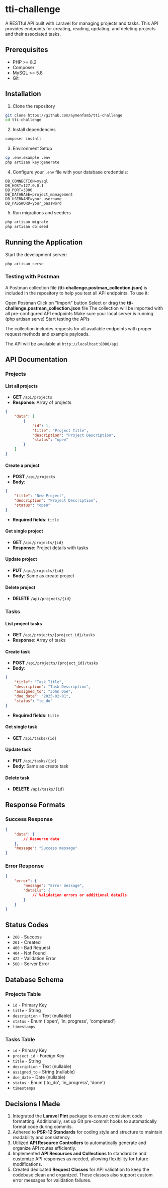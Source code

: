 # tti-challenge

A RESTful API built with Laravel for managing projects and tasks. This API provides endpoints for creating, reading, updating, and deleting projects and their associated tasks.

## Prerequisites

- PHP >= 8.2
- Composer
- MySQL >= 5.8
- Git

## Installation

1. Clone the repository
```bash
git clone https://github.com/aymenfam5/tti-challenge
cd tti-challenge
```

2. Install dependencies
```bash
composer install
```

3. Environment Setup
```bash
cp .env.example .env
php artisan key:generate
```

4. Configure your `.env` file with your database credentials:
```
DB_CONNECTION=mysql
DB_HOST=127.0.0.1
DB_PORT=3306
DB_DATABASE=project_management
DB_USERNAME=your_username
DB_PASSWORD=your_password
```

5. Run migrations and seeders
```bash
php artisan migrate
php artisan db:seed
```

## Running the Application

Start the development server:
```bash
php artisan serve
```

### Testing with Postman

A Postman collection file (**tti-challenge.postman_collection.json**) is included in the repository to help you test all API endpoints. To use it:

Open Postman
Click on "Import" button
Select or drag the **tti-challenge.postman_collection.json** file
The collection will be imported with all pre-configured API endpoints
Make sure your local server is running (php artisan serve)
Start testing the APIs

The collection includes requests for all available endpoints with proper request methods and example payloads.

The API will be available at `http://localhost:8000/api`

## API Documentation

### Projects

#### List all projects
- **GET** `/api/projects`
- **Response**: Array of projects
```json
{
    "data": [
        {
            "id": 1,
            "title": "Project Title",
            "description": "Project Description",
            "status": "open"
        }
    ]
}
```

#### Create a project
- **POST** `/api/projects`
- **Body**:
```json
{
    "title": "New Project",
    "description": "Project Description",
    "status": "open"
}
```
- **Required fields**: `title`

#### Get single project
- **GET** `/api/projects/{id}`
- **Response**: Project details with tasks

#### Update project
- **PUT** `/api/projects/{id}`
- **Body**: Same as create project

#### Delete project
- **DELETE** `/api/projects/{id}`

### Tasks

#### List project tasks
- **GET** `/api/projects/{project_id}/tasks`
- **Response**: Array of tasks

#### Create task
- **POST** `/api/projects/{project_id}/tasks`
- **Body**:
```json
{
    "title": "Task Title",
    "description": "Task Description",
    "assigned_to": "John Doe",
    "due_date": "2025-02-01",
    "status": "to_do"
}
```
- **Required fields**: `title`

#### Get single task
- **GET** `/api/tasks/{id}`

#### Update task
- **PUT** `/api/tasks/{id}`
- **Body**: Same as create task

#### Delete task
- **DELETE** `/api/tasks/{id}`

## Response Formats

### Success Response
```json
{
    "data": {
        // Resource data
    },
    "message": "Success message"
}
```

### Error Response
```json
{
    "error": {
        "message": "Error message",
        "details": {
            // Validation errors or additional details
        }
    }
}
```

## Status Codes

- `200` - Success
- `201` - Created
- `400` - Bad Request
- `404` - Not Found
- `422` - Validation Error
- `500` - Server Error

## Database Schema

### Projects Table
- `id` - Primary Key
- `title` - String
- `description` - Text (nullable)
- `status` - Enum ('open', 'in_progress', 'completed')
- `timestamps`

### Tasks Table
- `id` - Primary Key
- `project_id` - Foreign Key
- `title` - String
- `description` - Text (nullable)
- `assigned_to` - String (nullable)
- `due_date` - Date (nullable)
- `status` - Enum ('to_do', 'in_progress', 'done')
- `timestamps`

## **Decisions I Made**

1. Integrated the **Laravel Pint** package to ensure consistent code formatting. Additionally, set up Git pre-commit hooks to automatically format code during commits.
2. Adhered to **PSR-12 Standards** for coding style and structure to maintain readability and consistency.
3. Utilized **API Resource Controllers** to automatically generate and organize API routes efficiently.
4. Implemented **API Resources and Collections** to standardize and customize API responses as needed, allowing flexibility for future modifications.
5. Created dedicated **Request Classes** for API validation to keep the codebase clean and organized. These classes also support custom error messages for validation failures.
